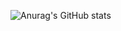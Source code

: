 ![Anurag's GitHub stats](https://github-readme-stats.vercel.app/api?username=Charlotte-z&show_icons=true&theme=radical)
